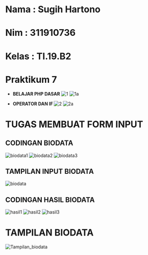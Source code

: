 # Nama     : Sugih Hartono
# Nim       : 311910736
# Kelas : TI.19.B2

# Praktikum 7

* <B>BELAJAR PHP DASAR</B>
![1](https://user-images.githubusercontent.com/81239107/117691300-f1f62680-b1e5-11eb-9992-2aaea601add0.JPG)
![1a](https://user-images.githubusercontent.com/81239107/117691307-f3275380-b1e5-11eb-8bb4-f52bab36b951.JPG)

* <B> OPERATOR DAN IF </B>
![2](https://user-images.githubusercontent.com/81239107/117691252-e440a100-b1e5-11eb-9cb1-659e472ef7b5.JPG)
![2a](https://user-images.githubusercontent.com/81239107/117691256-e6a2fb00-b1e5-11eb-9ba4-9fb3f44d6e87.JPG)

# TUGAS MEMBUAT FORM INPUT
## <B>CODINGAN BIODATA</B>
![biodata1](https://user-images.githubusercontent.com/81239107/117691266-e9055500-b1e5-11eb-8f7f-fea8aca6bd85.JPG)
![biodata2](https://user-images.githubusercontent.com/81239107/117691269-ea368200-b1e5-11eb-8807-e03abea2a4a2.JPG)
![biodata3](https://user-images.githubusercontent.com/81239107/117691274-eb67af00-b1e5-11eb-95f4-c4c3323046ba.JPG)

## <B>TAMPILAN INPUT BIODATA</B>
![biodata](https://user-images.githubusercontent.com/81239107/117691260-e7d42800-b1e5-11eb-9a32-2ce26cc26e8d.JPG)

## <B>CODINGAN HASIL BIODATA</B>
![hasil1](https://user-images.githubusercontent.com/81239107/117692589-5d8cc380-b1e7-11eb-9c3a-5bc8fe599b06.JPG)
![hasil2](https://user-images.githubusercontent.com/81239107/117692564-5796e280-b1e7-11eb-9745-deb5ede9fb45.JPG)
![hasil3](https://user-images.githubusercontent.com/81239107/117692578-5b2a6980-b1e7-11eb-84d0-345d1e160d93.JPG)

# <B>TAMPILAN BIODATA</B>
![Tampilan_biodata](https://user-images.githubusercontent.com/81239107/117691277-ec004580-b1e5-11eb-823f-6ee672071525.JPG)


